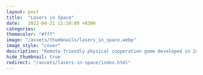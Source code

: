 ```yaml
---
layout: post
title:  "Lasers in Space"
date:   2022-04-21 11:20:00 +0300
categories:
themecolor: "#fff"
image: "/assets/thumbnails/lasers_in_space.webp"
image_style: "cover"
description: "Remote-friendly physical cooperation game developed in 24 hours for a hackathon"
hide_thumbnail: true
redirect: "/assets/lasers-in-space/index.html"
---
```


